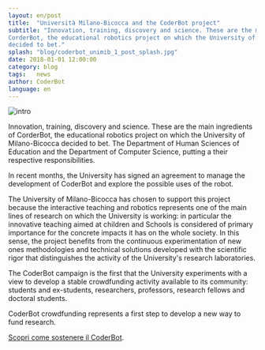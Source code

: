 ```yaml
---
layout: en/post
title:  "Università Milano-Bicocca and the CoderBot project"
subtitle: "Innovation, training, discovery and science. These are the main ingredients of
CorderBot, the educational robotics project on which the University of Milano-Bicocca
decided to bet."
splash: "blog/coderbot_unimib_1_post_splash.jpg"
date: 2018-01-01 12:00:00
category: blog
tags:   news
author: CoderBot
language: en
---
```

![intro]({{site.baseurl}}/img/blog/coderbot_unimib_1_post_splash.jpg)

Innovation, training, discovery and science. These are the main ingredients of
CorderBot, the educational robotics project on which the University of Milano-Bicocca
decided to bet. The Department of Human Sciences of Education and the Department of Computer Science, putting a their respective responsibilities.

In recent months, the University has signed an agreement to manage the development of
CoderBot and explore the possible uses of the robot.

The University of Milano-Bicocca has chosen to support this project because the
interactive teaching and robotics represents one of the main lines of research on which
the University is working: in particular the innovative teaching aimed at children and
Schools is considered of primary importance for the concrete impacts it has on the whole
society. In this sense, the project benefits from the continuous experimentation of new ones methodologies and technical solutions developed with the scientific rigor that
distinguishes the activity of the University's research laboratories.

The CoderBot campaign is the first that the University experiments with a view to
develop a stable crowdfunding activity available to its community:
students and ex-students, researchers, professors, research fellows and doctoral students.

CoderBot crowdfunding represents a first step to develop a new
way to fund research.

[Scopri come sostenere il CoderBot](/blog/2018/02/02/it-campagna.html).
